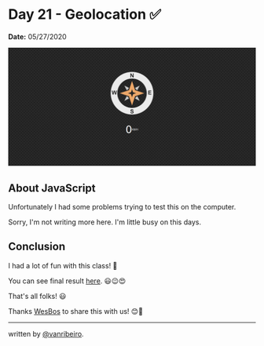 # Day 21 - Geolocation ✅

**Date:** 05/27/2020

![Geolocation](./../../images/challenges/21-geolocation.png)


## About JavaScript

Unfortunately I had some problems trying to test this on the computer. 

Sorry, I'm not writing more here. I'm little busy on this days. 

## Conclusion

I had a lot of fun with this class! 💖

You can see final result [here](https://vanribeiro-30daysofjavascript.netlify.app/challenge-files/21%20-%20geolocation/). 😃😉😍

That's all folks! 😃

Thanks [WesBos](https://github.com/wesbos) to share this with us! 😊💖

---

written by [@vanribeiro](https://github.com/vanribeiro).